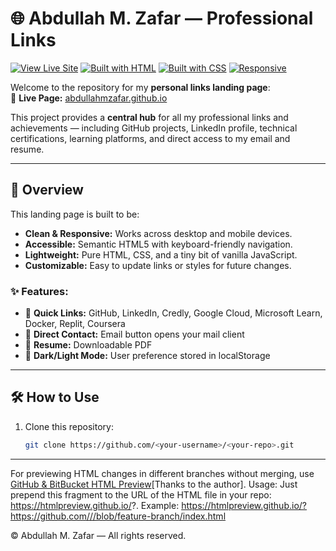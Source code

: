# 🌐 Abdullah M. Zafar — Professional Links

[![View Live Site](https://img.shields.io/badge/View%20Live%20Site-000?style=for-the-badge&logo=githubpages&logoColor=white)](https://abdullahmzafar.github.io/)
[![Built with HTML](https://img.shields.io/badge/HTML-5E5E5E?style=for-the-badge&logo=html5&logoColor=E34F26)](#)
[![Built with CSS](https://img.shields.io/badge/CSS-5E5E5E?style=for-the-badge&logo=css3&logoColor=1572B6)](#)
[![Responsive](https://img.shields.io/badge/Responsive-Yes-44cc11?style=for-the-badge)](#)

Welcome to the repository for my **personal links landing page**:  
🔗 **Live Page:** [abdullahmzafar.github.io](https://abdullahmzafar.github.io/)

This project provides a **central hub** for all my professional links and achievements — including GitHub projects, LinkedIn profile, technical certifications, learning platforms, and direct access to my email and resume.

---

## 📖 Overview
This landing page is built to be:
- **Clean & Responsive:** Works across desktop and mobile devices.
- **Accessible:** Semantic HTML5 with keyboard-friendly navigation.
- **Lightweight:** Pure HTML, CSS, and a tiny bit of vanilla JavaScript.
- **Customizable:** Easy to update links or styles for future changes.

### ✨ Features:
- 🔗 **Quick Links:** GitHub, LinkedIn, Credly, Google Cloud, Microsoft Learn, Docker, Replit, Coursera  
- 📧 **Direct Contact:** Email button opens your mail client  
- 📄 **Resume:** Downloadable PDF  
- 🌙 **Dark/Light Mode:** User preference stored in localStorage  

---

## 🛠 How to Use
1. Clone this repository:
   ```bash
   git clone https://github.com/<your-username>/<your-repo>.git

---

For previewing HTML changes in different branches without merging, use [GitHub & BitBucket HTML Preview](https://github.com/htmlpreview/htmlpreview.github.com)[Thanks to the author].
Usage:
Just prepend this fragment to the URL of the HTML file in your repo:
https://htmlpreview.github.io/?. 
Example: [https://htmlpreview.github.io/?https://github.com/<your-username>/<your-repo>/blob/feature-branch/index.html](https://htmlpreview.github.io/?https://github.com/abdullahMzafar/abdullahMzafar.github.io/blob/HTML-Preview/index.html)

© Abdullah M. Zafar — All rights reserved.

